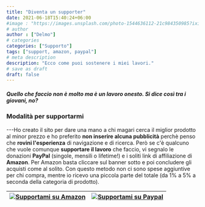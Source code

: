 ```yaml
---
title: "Diventa un supporter"
date: 2021-06-18T15:40:24+06:00
#image : "https://images.unsplash.com/photo-1544636112-21c984350985?ixid=MnwxMjA3fDB8MHxwaG90by1wYWdlfHx8fGVufDB8fHx8&ixlib=rb-1.2.1&auto=format&fit=crop&w=1950&q=80"
# author
author : ["Delmo"]
# categories
categories: ["Supporto"]
tags: ["support, amazon, paypal"]
# meta description
description: "Ecco come puoi sostenere i miei lavori."
# save as draft
draft: false
--- 
```


##### *Quello che faccio non è molto ma è un lavoro onesto.* Si dice così tra i giovani, no?

### Modalità per supportarmi

---Ho creato il sito per dare una mano a chi magari cerca il miglior prodotto al minor prezzo e ho preferito **non inserire alcuna pubblicità** perchè penso che **rovini l'esperienza** di navigazione e di ricerca.
Però se c'è qualcuno che vuole comunque **supportare il lavoro** che faccio, vi segnalo le donazioni **PayPal** (singole, mensili o lifetime!) e i soliti link di affiliazione di **Amazon**. Per Amazon basta cliccare sul banner sotto e poi concludere gli acquisti come al solito. Con questo metodo non ci sono spese aggiuntive per chi compra, mentre io ricevo una piccola parte del totale (da 1% a 5% a seconda della categoria di prodotto).
<!-- Ringrazio, infine, le aziende che hanno deciso di collaborare e supportare questo progetto con licenze software o strumenti utili. -->

| [![Supportami su Amazon](https://res.cloudinary.com/techbudget-it/image/upload/v1624196759/Banner/BannerAmazon_fkkr98.png)](https://amzn.to/3gHjkk7) | [![Supportami su Paypal](https://res.cloudinary.com/techbudget-it/image/upload/v1624196758/Banner/BannerPaypal_pw7wma.png)](https://amzn.to/3xq1aca) |
|------|--------|
